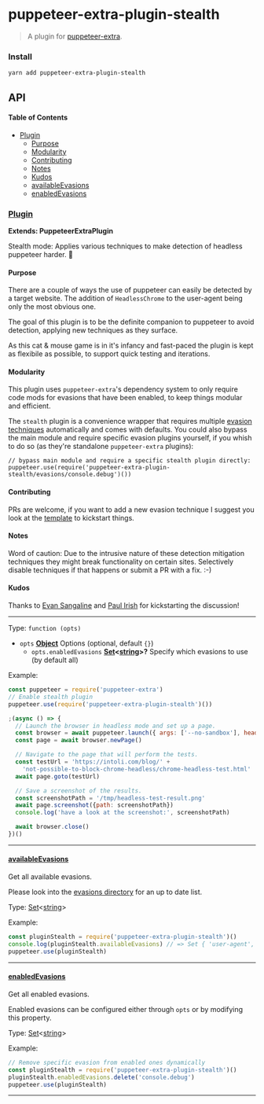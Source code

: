 # puppeteer-extra-plugin-stealth

> A plugin for [puppeteer-extra](https://github.com/berstend/puppeteer-extra).

### Install

```bash
yarn add puppeteer-extra-plugin-stealth
```

## API

<!-- Generated by documentation.js. Update this documentation by updating the source code. -->

#### Table of Contents

-   [Plugin](#plugin)
    -   [Purpose](#purpose)
    -   [Modularity](#modularity)
    -   [Contributing](#contributing)
    -   [Notes](#notes)
    -   [Kudos](#kudos)
    -   [availableEvasions](#availableevasions)
    -   [enabledEvasions](#enabledevasions)

### [Plugin](https://github.com/berstend/puppeteer-extra/blob/51b6ec074e942f74a31b823e3df5cdb85358b4fc/packages/puppeteer-extra-plugin-stealth/index.js#L75-L142)

**Extends: PuppeteerExtraPlugin**

Stealth mode: Applies various techniques to make detection of headless puppeteer harder. 💯

#### Purpose

There are a couple of ways the use of puppeteer can easily be detected by a target website.
The addition of `HeadlessChrome` to the user-agent being only the most obvious one.

The goal of this plugin is to be the definite companion to puppeteer to avoid
detection, applying new techniques as they surface.

As this cat & mouse game is in it's infancy and fast-paced the plugin
is kept as flexibile as possible, to support quick testing and iterations.

#### Modularity

This plugin uses `puppeteer-extra`'s dependency system to only require
code mods for evasions that have been enabled, to keep things modular and efficient.

The `stealth` plugin is a convenience wrapper that requires multiple [evasion techniques](./evasions/)
automatically and comes with defaults. You could also bypass the main module and require
specific evasion plugins yourself, if you whish to do so (as they're standalone `puppeteer-extra` plugins):

```es6
// bypass main module and require a specific stealth plugin directly:
puppeteer.use(require('puppeteer-extra-plugin-stealth/evasions/console.debug')())
```

#### Contributing

PRs are welcome, if you want to add a new evasion technique I suggest you
look at the [template](./evasions/_template) to kickstart things.

#### Notes

Word of caution: Due to the intrusive nature of these detection mitigation techniques
they might break functionality on certain sites. Selectively disable techniques if that happens or submit a PR with a fix. :-)

#### Kudos

Thanks to [Evan Sangaline](https://intoli.com/blog/not-possible-to-block-chrome-headless/) and [Paul Irish](https://github.com/paulirish/headless-cat-n-mouse) for kickstarting the discussion!

* * *

Type: `function (opts)`

-   `opts` **[Object](https://developer.mozilla.org/docs/Web/JavaScript/Reference/Global_Objects/Object)** Options (optional, default `{}`)
    -   `opts.enabledEvasions` **[Set](https://developer.mozilla.org/docs/Web/JavaScript/Reference/Global_Objects/Set)&lt;[string](https://developer.mozilla.org/docs/Web/JavaScript/Reference/Global_Objects/String)>?** Specify which evasions to use (by default all)

Example:

```javascript
const puppeteer = require('puppeteer-extra')
// Enable stealth plugin
puppeteer.use(require('puppeteer-extra-plugin-stealth')())

;(async () => {
  // Launch the browser in headless mode and set up a page.
  const browser = await puppeteer.launch({ args: ['--no-sandbox'], headless: true })
  const page = await browser.newPage()

  // Navigate to the page that will perform the tests.
  const testUrl = 'https://intoli.com/blog/' +
    'not-possible-to-block-chrome-headless/chrome-headless-test.html'
  await page.goto(testUrl)

  // Save a screenshot of the results.
  const screenshotPath = '/tmp/headless-test-result.png'
  await page.screenshot({path: screenshotPath})
  console.log('have a look at the screenshot:', screenshotPath)

  await browser.close()
})()
```

* * *

#### [availableEvasions](https://github.com/berstend/puppeteer-extra/blob/51b6ec074e942f74a31b823e3df5cdb85358b4fc/packages/puppeteer-extra-plugin-stealth/index.js#L121-L121)

Get all available evasions.

Please look into the [evasions directory](./evasions/) for an up to date list.

Type: [Set](https://developer.mozilla.org/docs/Web/JavaScript/Reference/Global_Objects/Set)&lt;[string](https://developer.mozilla.org/docs/Web/JavaScript/Reference/Global_Objects/String)>

Example:

```javascript
const pluginStealth = require('puppeteer-extra-plugin-stealth')()
console.log(pluginStealth.availableEvasions) // => Set { 'user-agent', 'console.debug' }
puppeteer.use(pluginStealth)
```

* * *

#### [enabledEvasions](https://github.com/berstend/puppeteer-extra/blob/51b6ec074e942f74a31b823e3df5cdb85358b4fc/packages/puppeteer-extra-plugin-stealth/index.js#L136-L136)

Get all enabled evasions.

Enabled evasions can be configured either through `opts` or by modifying this property.

Type: [Set](https://developer.mozilla.org/docs/Web/JavaScript/Reference/Global_Objects/Set)&lt;[string](https://developer.mozilla.org/docs/Web/JavaScript/Reference/Global_Objects/String)>

Example:

```javascript
// Remove specific evasion from enabled ones dynamically
const pluginStealth = require('puppeteer-extra-plugin-stealth')()
pluginStealth.enabledEvasions.delete('console.debug')
puppeteer.use(pluginStealth)
```

* * *
